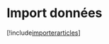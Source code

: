 # Import données

[!include[importerarticles](importdonnees.importerarticles.autogen.md)]














































































